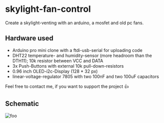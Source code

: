 # skylight-fan-control
Create a skylight-venting with an arduino, a mosfet and old pc fans.

## Hardware used
* Arduino pro mini clone with a ftdi-usb-serial for uploading code
* DHT22 temperature- and humidity-sensor (more headroom than the DTH11); 10k resistor between VCC and DATA
* 3x Push-Buttons with external 10k pull-down-resistors
* 0.96 inch OLED-i2c-Display (128 * 32 px)
* linear-voltage-regulator 7805 with two 100nF and two 100uF capacitors

Feel free to contact me, if you want to support the project :+1:

## Schematic

![foo](/https://github.com/rbrixel/skylight-fan-control/raw/master/Schematic_FanControl_2020-06-26_11-45-45.png "Schematic")
